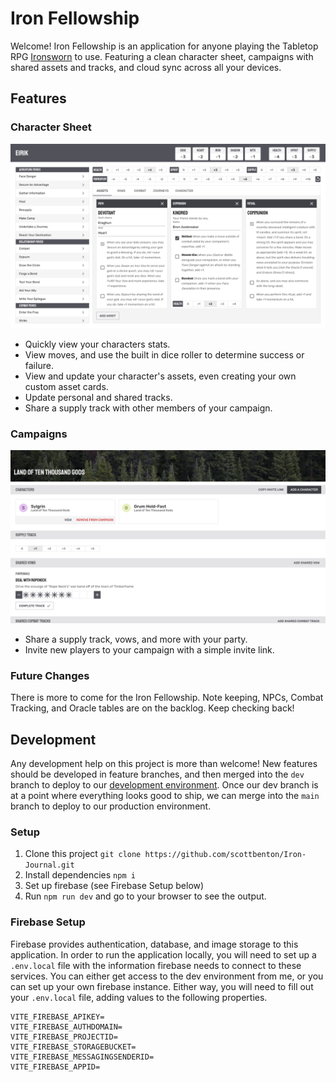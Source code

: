# Iron Fellowship

Welcome! Iron Fellowship is an application for anyone playing the Tabletop RPG [Ironsworn](https://www.ironswornrpg.com/) to use.
Featuring a clean character sheet, campaigns with shared assets and tracks, and cloud sync across all your devices.

## Features

### Character Sheet

![Character Sheet Screenshot](./readme_assets/CharacterView.png)

- Quickly view your characters stats.
- View moves, and use the built in dice roller to determine success or failure.
- View and update your character's assets, even creating your own custom asset cards.
- Update personal and shared tracks.
- Share a supply track with other members of your campaign.

### Campaigns

![Campaign View Screenshot](./readme_assets/CampaignView.png)

- Share a supply track, vows, and more with your party.
- Invite new players to your campaign with a simple invite link.

### Future Changes

There is more to come for the Iron Fellowship.
Note keeping, NPCs, Combat Tracking, and Oracle tables are on the backlog.
Keep checking back!

## Development

Any development help on this project is more than welcome!
New features should be developed in feature branches, and then merged into the `dev` branch to deploy to our [development environment](https://dev.iron-fellowship.scottbenton.dev). Once our dev branch is at a point where everything looks good to ship, we can merge into the `main` branch to deploy to our production environment.

### Setup

1. Clone this project `git clone https://github.com/scottbenton/Iron-Journal.git`
1. Install dependencies `npm i`
1. Set up firebase (see Firebase Setup below)
1. Run `npm run dev` and go to your browser to see the output.

### Firebase Setup

Firebase provides authentication, database, and image storage to this application. In order to run the application locally, you will need to set up a `.env.local` file with the information firebase needs to connect to these services. You can either get access to the dev environment from me, or you can set up your own firebase instance. Either way, you will need to fill out your `.env.local` file, adding values to the following properties.

```
VITE_FIREBASE_APIKEY=
VITE_FIREBASE_AUTHDOMAIN=
VITE_FIREBASE_PROJECTID=
VITE_FIREBASE_STORAGEBUCKET=
VITE_FIREBASE_MESSAGINGSENDERID=
VITE_FIREBASE_APPID=
```
